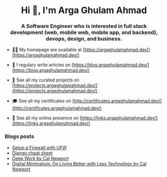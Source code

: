 <h1 align="center">Hi 👋, I'm Arga Ghulam Ahmad</h1>
<h3 align="center">A Software Engineer who is interested in full stack development (web, mobile web, mobile app, and backend), devops, design, and business.</h3>

- 👨‍💻 My homepage are available at [https://argaghulamahmad.dev/](https://argaghulamahmad.dev/)

- 📝 I regulary write articles on [https://blog.argaghulamahmad.dev/](https://blog.argaghulamahmad.dev/)

- 🚧 See all my curated projects on [https://projects.argaghulamahmad.dev/](https://projects.argaghulamahmad.dev/)

- 🎓 See all my certificates on [http://certificates.argaghulamahmad.dev/](http://certificates.argaghulamahmad.dev/)

- 🔗 See all my online presence on [https://links.argaghulamahmad.dev/](https://links.argaghulamahmad.dev/)

### Blogs posts
<!-- BLOG-POST-LIST:START -->
- [Setup a Firewall with UFW](https://blog.argaghulamahmad.dev/2021/10/11/setup-a-firewall-with-ufw/)
- [Django cheat sheet](https://blog.argaghulamahmad.dev/2021/10/11/django-cheat-sheet/)
- [Deep Work by Cal Newport](https://blog.argaghulamahmad.dev/2021/10/11/deep-work-by-cal-newport/)
- [Digital Minimalism: On Living Better with Less Technology by Cal Newport](https://blog.argaghulamahmad.dev/2021/10/11/digital-minimalism-on-living-better-with-less-technology-by-cal-newport/)
<!-- BLOG-POST-LIST:END -->
